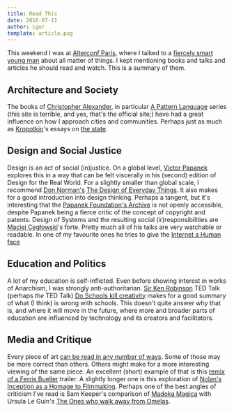 ```yaml
---
title: Read This
date: 2016-07-11
author: igor
template: article.pug
---
```


This weekend I was at [Alterconf Paris](https://www.alterconf.com/conferences/paris-france), where I talked to a [fiercely smart young man](https://www.alterconf.com/speakers/xalavier-nelson-jr) about all matter of things. I kept mentioning books and talks and articles he should read and watch. This is a summary of them.

## Architecture and Society

The books of [Christopher Alexander](http://www.patternlanguage.com/ca/ca.html), in particular [A Pattern Language](http://www.patternlanguage.com/leveltwo/booksframe.htm?/leveltwo/../apl/frontorderapl-ca.htm) series (this site is terrible, and yes, that's the official site;) have had a great influence on how I approach cities and communities. Perhaps just as much as [Kropotkin](https://en.wikipedia.org/wiki/Peter_Kropotkin)'s essays on [the state](http://www.panarchy.org/kropotkin/1897.state.html).

## Design and Social Justice

Design is an act of social (in)justice. On a global level, [Victor Papanek](https://en.wikipedia.org/wiki/Victor_Papanek) explores this in a way that can be felt viscerally in his (second) edition of Design for the Real World. For a slightly smaller than global scale, I recommend [Don Norman's](http://www.jnd.org/about.html) [The Design of Everyday Things](http://www.jnd.org/books.html). It also makes for a good introduction into design thinking. Perhaps a tangent, but it's interesting that the [Papanek Foundation's Archive](http://papanek.org/archive/) is not openly accessible, despite Papanek being a fierce critic of the concept of copyright and patents.
Design of Systems and the resulting social (ir)responsibilities are [Maciej Cegłowski](http://idlewords.com/)'s forte. Pretty much all of his talks are very watchable or readable. In one of my favourite ones he tries to give the [Internet a Human face](http://idlewords.com/talks/internet_with_a_human_face.htm)

## Education and Politics

A lot of my education is self-inflicted. Even before showing interest in works of Anarchism, I was strongly anti-authoritarian. [Sir Ken Robinson](http://sirkenrobinson.com/) TED Talk (perhaps *the* TED Talk) [Do Schools kill creativity](https://www.ted.com/talks/ken_robinson_says_schools_kill_creativity) makes for a good summary of what (I think) is wrong with schools. This doesn't quite answer why that is, and where it will move in the future, where more and broader parts of education are influenced by technology and its creators and facilitators.

## Media and Critique

Every piece of art [can be read in any number of ways](https://www.academia.edu/5457845/Performing_Transgender_Identity_in_The_Little_Mermaid_From_Andersen_to_Disney). Some of those may be more correct than others. Others might make for a more interesting viewing of the same piece. An excellent (short) example of that is this [remix of a Ferris Bueller](https://www.youtube.com/watch?v=eiMuj85ngEo) trailer. A slightly longer one is this exploration of [Nolan's Inception as a Homage to Filmmaking](https://youtu.be/PtI5Ni32rRk). Perhaps one of the best angles of criticism I've read is Sam Keeper's comparison of [Madoka Magica](https://stormingtheivorytower.blogspot.fr/2013/07/the-girls-who-walk-away-from-kyubee.html) with Ursula Le Guin's [The Ones who walk away from Omelas](http://engl210-deykute.wikispaces.umb.edu/file/view/omelas.pdf).
